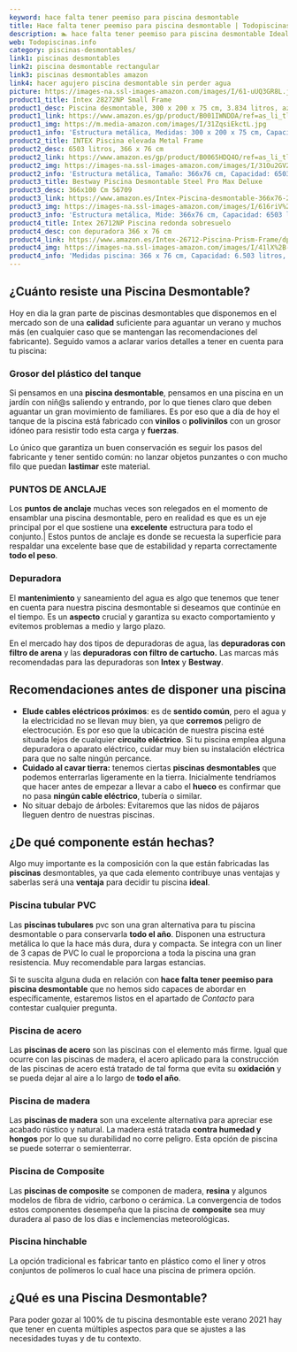 ```yaml
---
keyword: hace falta tener peemiso para piscina desmontable
title: Hace falta tener peemiso para piscina desmontable | Todopiscinas.info
description: 🏊 hace falta tener peemiso para piscina desmontable Ideales para este verano 2021. Aquí puedes comprar hace falta tener peemiso para piscina desmontable y comparar con otras similares. No dejes escapar hace falta tener peemiso para piscina desmontable a un precio realmente tentador.
web: Todopiscinas.info
category: piscinas-desmontables/
link1: piscinas desmontables
link2: piscina desmontable rectangular
link3: piscinas desmontables amazon
link4: hacer agujero piscina desmontable sin perder agua
picture: https://images-na.ssl-images-amazon.com/images/I/61-uUQ3GR8L.jpg
product1_title: Intex 28272NP Small Frame
product1_desc: Piscina desmontable, 300 x 200 x 75 cm, 3.834 litros, azul
product1_link: https://www.amazon.es/gp/product/B001IWNDDA/ref=as_li_tl?ie=UTF8&camp=3638&creative=24630&creativeASIN=B001IWNDDA&linkCode=as2&tag=todopiscinas0e-21&linkId=25b9d647487c889cb6ef56ed63f50ca1
product1_img: https://m.media-amazon.com/images/I/31ZqsiEkctL.jpg
product1_info: 'Estructura metálica, Medidas: 300 x 200 x 75 cm, Capacidad: 3.834 litros, Para 6 personas (+ 6 años), Fácil montaje, Forma rectangular'
product2_title: INTEX Piscina elevada Metal Frame
product2_desc: 6503 litros, 366 x 76 cm
product2_link: https://www.amazon.es/gp/product/B0065HDQ4O/ref=as_li_tl?ie=UTF8&camp=3638&creative=24630&creativeASIN=B0065HDQ4O&linkCode=as2&tag=todopiscinas0e-21&linkId=ed2430e3ba564d3527ee103df33ed7b3
product2_img: https://images-na.ssl-images-amazon.com/images/I/31Ou2GV2SAL.jpg
product2_info: 'Estructura metálica, Tamaño: 366x76 cm, Capacidad: 6503 litros, Forma circular, De 4 a 7 personas (+6 años)'
product3_title: Bestway Piscina Desmontable Steel Pro Max Deluxe
product3_desc: 366x100 Cm 56709
product3_link: https://www.amazon.es/Intex-Piscina-desmontable-366x76-28210NP/dp/B0065HDQ4O?__mk_es_ES=%C3%85M%C3%85%C5%BD%C3%95%C3%91&crid=25UQGV9HG2INI&dchild=1&keywords=piscinas+desmontables&qid=1615854176&sprefix=piscinas+dem%2Caps%2C201&sr=8-5&linkCode=ll1&tag=todopiscinas0e-21&linkId=34f200977c6cbaab1f3f4d9ac0e64755&language=es_ES&ref_=as_li_ss_tl
product3_img: https://images-na.ssl-images-amazon.com/images/I/616riV%2BiY3L.jpg
product3_info: 'Estructura metálica, Mide: 366x76 cm, Capacidad: 6503 litros, De 4 a 7 personas mayores de 6 años, Forma circular, Tecnología Super-Tough'
product4_title: Intex 26712NP Piscina redonda sobresuelo
product4_desc: con depuradora 366 x 76 cm
product4_link: https://www.amazon.es/Intex-26712-Piscina-Prism-Frame/dp/B07FB823GL?__mk_es_ES=%C3%85M%C3%85%C5%BD%C3%95%C3%91&dchild=1&keywords=piscinas+desmontables+con+depuradora&qid=1615936418&sr=8-5&linkCode=ll1&tag=todopiscinas0e-21&linkId=d98699de7830cd471766fa1daa36de34&language=es_ES&ref_=as_li_ss_tl
product4_img: https://images-na.ssl-images-amazon.com/images/I/41lX%2B-YpibL.jpg
product4_info: 'Medidas piscina: 366 x 76 cm, Capacidad: 6.503 litros, Incluye depuradora de cartucha A, Lona resistente triple capa'
---
```




## ¿Cuánto resiste una Piscina Desmontable?

Hoy en dia la gran parte de piscinas desmontables que disponemos en el mercado son de una **calidad** suficiente para aguantar un verano y muchos más (en cualquier caso que se mantengan las recomendaciones del fabricante). Seguido vamos a aclarar varios detalles a tener en cuenta para tu piscina:


### Grosor del plástico del tanque

Si pensamos en una **piscina desmontable**, pensamos en una piscina en un jardín con niñ@s saliendo y entrando, por lo que tienes claro que deben aguantar un gran movimiento de familiares. Es por eso que a día de hoy el tanque de la piscina está fabricado con **vinilos** o **polivinilos** con un grosor idóneo para resistir todo esta carga y **fuerzas**.

Lo único que garantiza un	 buen conservación es seguir los pasos del fabricante y tener sentido común: no lanzar objetos punzantes o con mucho filo que puedan **lastimar** este material.


### PUNTOS DE ANCLAJE

Los **puntos de anclaje** muchas veces son relegados en el momento de ensamblar una piscina desmontable, pero en realidad es que es un eje principal por el que sostiene una **excelente** estructura para todo el conjunto.| Estos puntos de anclaje es donde se recuesta la superficie para respaldar una excelente base que de estabilidad y reparta correctamente **todo el peso**.

<external-banner></external-banner>



### Depuradora

El **mantenimiento** y saneamiento del agua es algo que tenemos que tener en cuenta para nuestra piscina desmontable si deseamos que continúe en el tiempo. Es un **aspecto** crucial y garantiza su exacto comportamiento y evitemos problemas a medio y largo plazo.

En el mercado hay dos tipos de depuradoras de agua, las **depuradoras con filtro de arena** y  las **depuradoras** **con filtro de cartucho.** Las marcas más recomendadas para las depuradoras son **Intex** y **Bestway**.

<stats-list :link1=link1 :link2=link2 :link3=link3 :link4=link4 :category=category></stats-list>


## Recomendaciones antes de disponer una piscina



*   **Elude cables eléctricos próximos**: es de **sentido común**, pero el agua y la electricidad no se llevan muy bien, ya que **corremos** peligro de electrocución. Es por eso que la ubicación de nuestra piscina esté situada lejos de cualquier **circuito eléctrico**. Si tu piscina emplea alguna depuradora o aparato eléctrico, cuidar muy bien su instalación eléctrica para que no salte ningún percance.
*   **Cuidado al cavar tierra:** tenemos ciertas **piscinas desmontables** que podemos enterrarlas ligeramente en la tierra. Inicialmente tendríamos que hacer antes de empezar a llevar a cabo el **hueco** es confirmar que no pasa **ningún cable eléctrico**, tubería o similar.
*   No situar debajo de árboles: Evitaremos que las nidos de pájaros lleguen dentro de nuestras piscinas.


## ¿De qué componente están hechas?

Algo muy importante es la composición con la que están fabricadas las **piscinas** desmontables, ya que cada elemento contribuye unas ventajas y saberlas  será una **ventaja** para decidir tu piscina **ideal**.


### Piscina tubular PVC

Las **piscinas tubulares** pvc son una gran alternativa para tu piscina desmontable o para conservarla **todo el año**. Disponen una estructura metálica lo que la hace más dura, dura y compacta. Se integra con un liner de 3 capas de PVC lo cual le proporciona a toda la piscina una gran resistencia. Muy recomendable para largas estancias.

Si te suscita alguna duda en relación con **hace falta tener peemiso para piscina desmontable** que no hemos sido capaces de abordar en específicamente, estaremos listos en el apartado de _Contacto_ para contestar cualquier pregunta.


### Piscina de acero

Las **piscinas de acero** son las piscinas con el elemento más firme. Igual que ocurre con las piscinas de madera, el acero aplicado para la construcción de las piscinas de acero está tratado de tal forma que evita su **oxidación** y se pueda dejar al aire a lo largo de **todo el año**.


### Piscina de madera

Las **piscinas de madera** son una excelente alternativa para apreciar ese acabado rústico y natural. La madera está tratada **contra humedad y hongos** por lo que su durabilidad no corre peligro. Esta opción de piscina se puede soterrar o semienterrar.


### Piscina de Composite

Las **piscinas de composite** se componen de madera, **resina** y algunos modelos de fibra de vidrio, carbono o cerámica. La convergencia de todos estos componentes desempeña que la piscina de **composite** sea muy duradera al paso de los días e inclemencias meteorológicas.


### Piscina hinchable

 La opción tradicional es fabricar tanto en plástico como el liner y otros conjuntos de polímeros lo cual hace una piscina de primera opción.
## ¿Qué es una Piscina Desmontable?



Para poder gozar al 100% de tu piscina desmontable este verano 2021 hay que tener en cuenta múltiples aspectos para que se ajustes a las necesidades tuyas y de tu contexto.

<brand-panel :title=product1_title :desc=product1_desc :img=product1_img :link=product1_link></brand-panel>
